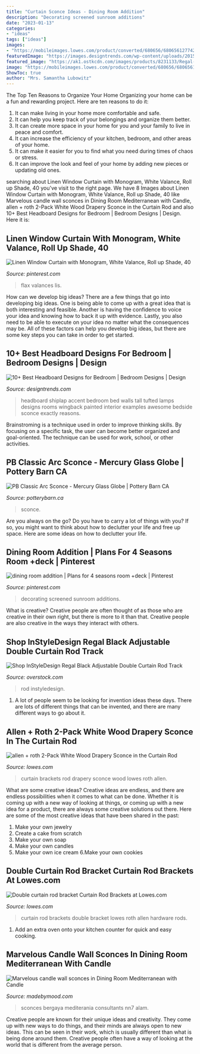 ```yaml
---
title: "Curtain Sconce Ideas - Dining Room Addition"
description: "Decorating screened sunroom additions"
date: "2023-01-13"
categories:
- "ideas"
tags: ["ideas"]
images:
- "https://mobileimages.lowes.com/product/converted/680656/680656127742.jpg?size=pdhi"
featuredImage: "https://images.designtrends.com/wp-content/uploads/2015/10/08052046/Black-Bed-Headboard-Design.jpg"
featured_image: "https://ak1.ostkcdn.com/images/products/8231133/Regal-Black-Adjustable-Double-Curtain-Rod-Track-579e7de8-77a8-4f78-87b2-bd99336580dd_600.jpg"
image: "https://mobileimages.lowes.com/product/converted/680656/680656127742.jpg?size=pdhi"
ShowToc: true
author: "Mrs. Samantha Lubowitz"
---
```



The Top Ten Reasons to Organize Your Home
Organizing your home can be a fun and rewarding project. Here are ten reasons to do it: 
1. It can make living in your home more comfortable and safe.
2. It can help you keep track of your belongings and organize them better. 
3. It can create more space in your home for you and your family to live in peace and comfort. 
4. It can increase the efficiency of your kitchen, bedroom, and other areas of your home. 
5. It can make it easier for you to find what you need during times of chaos or stress. 
6. It can improve the look and feel of your home by adding new pieces or updating old ones. 

	

		
searching about Linen Window Curtain with Monogram, White Valance, Roll up Shade, 40 you've visit to the right page. We have 8 Images about Linen Window Curtain with Monogram, White Valance, Roll up Shade, 40 like Marvelous candle wall sconces in Dining Room Mediterranean with Candle, allen + roth 2-Pack White Wood Drapery Sconce in the Curtain Rod and also 10+ Best Headboard Designs for Bedroom | Bedroom Designs | Design. Here it is:
		
    
## Linen Window Curtain With Monogram, White Valance, Roll Up Shade, 40

<img loading=lazy src="https://i.pinimg.com/736x/d4/ad/7d/d4ad7db4058187543c44526b97dcd7be.jpg" onerror="this.onerror=null;this.src='https://tse4.mm.bing.net/th?id=OIP.XU-Xr_uyZZoekXsvnGikRgHaHa&amp;pid=15.1';" alt="Linen Window Curtain with Monogram, White Valance, Roll up Shade, 40">

_Source: pinterest.com_

>flax valances lis. 

	

How can we develop big ideas?
There are a few things that go into developing big ideas. One is being able to come up with a great idea that is both interesting and feasible. Another is having the confidence to voice your idea and knowing how to back it up with evidence. Lastly, you also need to be able to execute on your idea no matter what the consequences may be. All of these factors can help you develop big ideas, but there are some key steps you can take in order to get started.

    
## 10+ Best Headboard Designs For Bedroom | Bedroom Designs | Design

<img loading=lazy src="https://images.designtrends.com/wp-content/uploads/2015/10/08052046/Black-Bed-Headboard-Design.jpg" onerror="this.onerror=null;this.src='https://tse4.mm.bing.net/th?id=OIP.X2Y9hU6qPGY_zmANwVh6RAHaE8&amp;pid=15.1';" alt="10+ Best Headboard Designs for Bedroom | Bedroom Designs | Design">

_Source: designtrends.com_

>headboard shiplap accent bedroom bed walls tall tufted lamps designs rooms wingback painted interior examples awesome bedside sconce exactly reasons. 

	

Brainstroming is a technique used in order to improve thinking skills. By focusing on a specific task, the user can become better organized and goal-oriented. The technique can be used for work, school, or other activities.

    
## PB Classic Arc Sconce - Mercury Glass Globe | Pottery Barn CA

<img loading=lazy src="http://www.potterybarn.ca/core/media/media.nl?id=85422691&amp;c=3572911&amp;h=2e57986bd66067b98f23&amp;resizeid=25&amp;resizeh=1200&amp;resizew=1200" onerror="this.onerror=null;this.src='https://tse2.mm.bing.net/th?id=OIP.c_abNCm-0g9KdArWxPUUdAHaGq&amp;pid=15.1';" alt="PB Classic Arc Sconce - Mercury Glass Globe | Pottery Barn CA">

_Source: potterybarn.ca_

>sconce. 

	

Are you always on the go? Do you have to carry a lot of things with you? If so, you might want to think about how to declutter your life and free up space. Here are some ideas on how to declutter your life.

    
## Dining Room Addition | Plans For 4 Seasons Room +deck | Pinterest

<img loading=lazy src="https://s-media-cache-ak0.pinimg.com/originals/dc/4e/b2/dc4eb2d0a224f9a072eba319c86ff7a2.jpg" onerror="this.onerror=null;this.src='https://tse3.mm.bing.net/th?id=OIP.pXByaCRYcnzbvIwLyrl6RQAAAA&amp;pid=15.1';" alt="dining room addition | Plans for 4 seasons room +deck | Pinterest">

_Source: pinterest.com_

>decorating screened sunroom additions. 

	

What is creative?
Creative people are often thought of as those who are creative in their own right, but there is more to it than that. Creative people are also creative in the ways they interact with others.

    
## Shop InStyleDesign Regal Black Adjustable Double Curtain Rod Track

<img loading=lazy src="https://ak1.ostkcdn.com/images/products/8231133/Regal-Black-Adjustable-Double-Curtain-Rod-Track-579e7de8-77a8-4f78-87b2-bd99336580dd_600.jpg" onerror="this.onerror=null;this.src='https://tse3.mm.bing.net/th?id=OIP.YRxcvtFLjviwzrhQeAjOZAHaHa&amp;pid=15.1';" alt="Shop InStyleDesign Regal Black Adjustable Double Curtain Rod Track">

_Source: overstock.com_

>rod instyledesign. 

	

1. A lot of people seem to be looking for invention ideas these days. There are lots of different things that can be invented, and there are many different ways to go about it. 

    
## Allen + Roth 2-Pack White Wood Drapery Sconce In The Curtain Rod

<img loading=lazy src="https://mobileimages.lowes.com/product/converted/680656/680656127742.jpg?size=pdhi" onerror="this.onerror=null;this.src='https://tse2.mm.bing.net/th?id=OIP.sM9rPRKHwSkCAPH4oZoyxgHaHa&amp;pid=15.1';" alt="allen + roth 2-Pack White Wood Drapery Sconce in the Curtain Rod">

_Source: lowes.com_

>curtain brackets rod drapery sconce wood lowes roth allen. 

	

What are some creative ideas?
Creative ideas are endless, and there are endless possibilities when it comes to what can be done. Whether it is coming up with a new way of looking at things, or coming up with a new idea for a product, there are always some creative solutions out there. Here are some of the most creative ideas that have been shared in the past:
1. Make your own jewelry 
2. Create a cake from scratch 
3. Make your own soap 
4. Make your own candles 
5. Make your own ice cream 
6.Make your own cookies 

    
## Double Curtain Rod Bracket Curtain Rod Brackets At Lowes.com

<img loading=lazy src="https://mobileimages.lowes.com/product/converted/680656/680656169100.jpg" onerror="this.onerror=null;this.src='https://tse4.mm.bing.net/th?id=OIP.f2DUgqmnBuCTP1tcKw9YOAHaHa&amp;pid=15.1';" alt="Double curtain rod bracket Curtain Rod Brackets at Lowes.com">

_Source: lowes.com_

>curtain rod brackets double bracket lowes roth allen hardware rods. 

	

1. Add an extra oven onto your kitchen counter for quick and easy cooking.

    
## Marvelous Candle Wall Sconces In Dining Room Mediterranean With Candle

<img loading=lazy src="http://madebymood.com/wp-content/uploads/2015/07/Marvelous-candle-wall-sconces-in-Dining-Room-Mediterranean-with-Candle-Sconces-next-to-Faux-Finish-alongside-Candle-Wall-Sconce-andWall-To-Wall-Curtains-.jpg" onerror="this.onerror=null;this.src='https://tse3.mm.bing.net/th?id=OIP.hO_xRTIiMFwreFo_RM4V3QHaE8&amp;pid=15.1';" alt="Marvelous candle wall sconces in Dining Room Mediterranean with Candle">

_Source: madebymood.com_

>sconces bergaya mediterania consultants nn7 alam. 

	

Creative people are known for their unique ideas and creativity. They come up with new ways to do things, and their minds are always open to new ideas. This can be seen in their work, which is usually different than what is being done around them. Creative people often have a way of looking at the world that is different from the average person.

